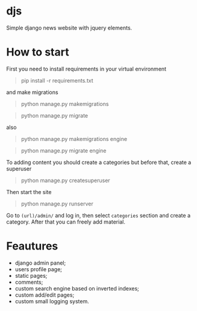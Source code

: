 # djs
Simple django news website with jquery elements. 

# How to start
First you need to install requirements in your virtual environment
> pip install -r requirements.txt

and make migrations
> python manage.py makemigrations 

> python manage.py migrate 

also 
> python manage.py makemigrations engine

> python manage.py migrate engine


To adding content you should create a categories but before that, create a superuser
> python manage.py createsuperuser


Then start the site
> python manage.py runserver


Go to `(url)/admin/` and log in, then select `categories` section and create a category.
After that you can freely add material.

# Feautures
* django admin panel;
* users profile page;
* static pages;
* comments;
* custom search engine based on inverted indexes;
* custom add/edit pages;
* custom small logging system.
